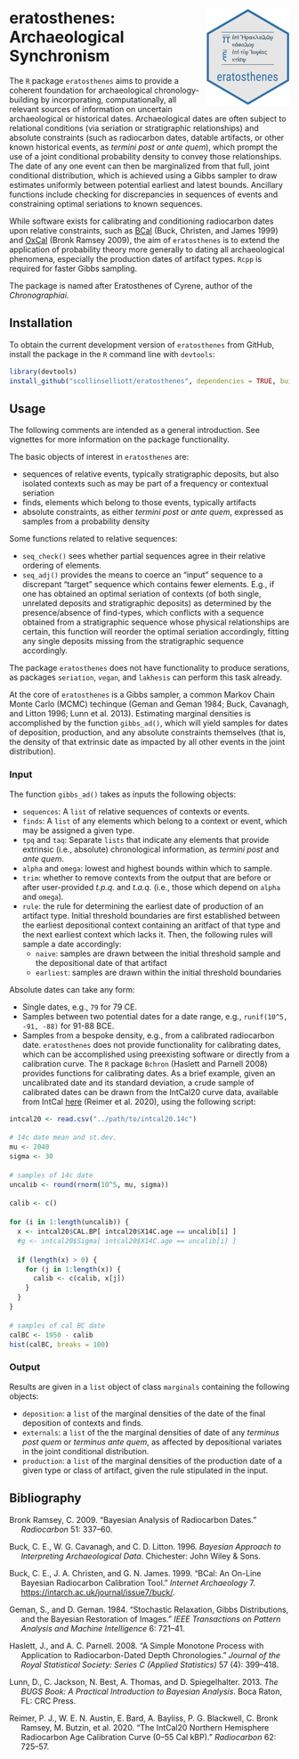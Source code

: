 
<!-- README.md is generated from README.Rmd. Please edit that file -->

# <img src="man/figures/logo.png" align="right" width="150px"/> eratosthenes: Archaeological Synchronism

<!-- badges: start -->
<!-- badges: end -->

The `R` package `eratosthenes` aims to provide a coherent foundation for
archaeological chronology-building by incorporating, computationally,
all relevant sources of information on uncertain archaeological or
historical dates. Archaeological dates are often subject to relational
conditions (via seriation or stratigraphic relationships) and absolute
constraints (such as radiocarbon dates, datable artifacts, or other
known historical events, as *termini post* or *ante quem*), which prompt
the use of a joint conditional probability density to convey those
relationships. The date of any one event can then be marginalized from
that full, joint conditional distribution, which is achieved using a
Gibbs sampler to draw estimates uniformly between potential earliest and
latest bounds. Ancillary functions include checking for discrepancies in
sequences of events and constraining optimal seriations to known
sequences.

While software exists for calibrating and conditioning radiocarbon dates
upon relative constraints, such as [BCal](https://bcal.shef.ac.uk/)
(Buck, Christen, and James 1999) and
[OxCal](https://c14.arch.ox.ac.uk/oxcal.html) (Bronk Ramsey 2009), the
aim of `eratosthenes` is to extend the application of probability theory
more generally to dating all archaeological phenomena, especially the
production dates of artifact types. `Rcpp` is required for faster Gibbs
sampling.

The package is named after Eratosthenes of Cyrene, author of the
*Chronographiai*.

## Installation

To obtain the current development version of `eratosthenes` from GitHub,
install the package in the `R` command line with `devtools`:

``` r
library(devtools)
install_github("scollinselliott/eratosthenes", dependencies = TRUE, build_vignettes = TRUE) 
```

## Usage

The following comments are intended as a general introduction. See
vignettes for more information on the package functionality.

The basic objects of interest in `eratosthenes` are:

- sequences of relative events, typically stratigraphic deposits, but
  also isolated contexts such as may be part of a frequency or
  contextual seriation
- finds, elements which belong to those events, typically artifacts
- absolute constraints, as either *termini post* or *ante quem*,
  expressed as samples from a probability density

Some functions related to relative sequences:

- `seq_check()` sees whether partial sequences agree in their relative
  ordering of elements.
- `seq_adj()` provides the means to coerce an “input” sequence to a
  discrepant “target” sequence which contains fewer elements. E.g., if
  one has obtained an optimal seriation of contexts (of both single,
  unrelated deposits and stratigraphic deposits) as determined by the
  presence/absence of find-types, which conflicts with a sequence
  obtained from a stratigraphic sequence whose physical relationships
  are certain, this function will reorder the optimal seriation
  accordingly, fitting any single deposits missing from the
  stratigraphic sequence accordingly.

The package `eratosthenes` does not have functionality to produce
serations, as packages `seriation`, `vegan`, and `lakhesis` can perform
this task already.

At the core of `eratosthenes` is a Gibbs sampler, a common Markov Chain
Monte Carlo (MCMC) techinque (Geman and Geman 1984; Buck, Cavanagh, and
Litton 1996; Lunn et al. 2013). Estimating marginal densities is
accomplished by the function `gibbs_ad()`, which will yield samples for
dates of deposition, production, and any absolute constraints themselves
(that is, the density of that extrinsic date as impacted by all other
events in the joint distribution).

### Input

The function `gibbs_ad()` takes as inputs the following objects:

- `sequences`: A `list` of relative sequences of contexts or events.
- `finds`: A `list` of any elements which belong to a context or event,
  which may be assigned a given type.
- `tpq` and `taq`: Separate `lists` that indicate any elements that
  provide extrinsic (i.e., absolute) chronological information, as
  *termini post* and *ante quem*.
- `alpha` and `omega`: lowest and highest bounds within which to sample.
- `trim`: whether to remove contexts from the output that are before or
  after user-provided *t.p.q.* and *t.a.q.* (i.e., those which depend on
  `alpha` and `omega`).
- `rule`: the rule for determining the earliest date of production of an
  artifact type. Initial threshold boundaries are first established
  between the earliest depositional context containing an aritfact of
  that type and the next earliest context which lacks it. Then, the
  following rules will sample a date accordingly:
  - `naive`: samples are drawn between the initial threshold sample and
    the depositional date of that artifact
  - `earliest`: samples are drawn within the initial threshold
    boundaries

Absolute dates can take any form:

- Single dates, e.g., `79` for 79 CE.
- Samples between two potential dates for a date range, e.g.,
  `runif(10^5, -91, -88)` for 91-88 BCE.
- Samples from a bespoke density, e.g., from a calibrated radiocarbon
  date. `eratosthenes` does not provide functionality for calibrating
  dates, which can be accomplished using preexisting software or
  directly from a calibration curve. The `R` package `Bchron` (Haslett
  and Parnell 2008) provides functions for calibrating dates. As a brief
  example, given an uncalibrated date and its standard deviation, a
  crude sample of calibrated dates can be drawn from the IntCal20 curve
  data, available from IntCal
  [here](https://www.intcal.org/curves/intcal20.14c) (Reimer et al.
  2020), using the following script:

``` r
intcal20 <- read.csv("../path/to/intcal20.14c")

# 14c date mean and st.dev.
mu <- 2040  
sigma <- 30

# samples of 14c date
uncalib <- round(rnorm(10^5, mu, sigma))

calib <- c()

for (i in 1:length(uncalib)) {
  x <- intcal20$CAL.BP[ intcal20$X14C.age == uncalib[i] ] 
  #g <- intcal20$Sigma[ intcal20$X14C.age == uncalib[i] ]

  if (length(x) > 0) {
    for (j in 1:length(x)) {
      calib <- c(calib, x[j])  
    }
  }
}

# samples of cal BC date
calBC <- 1950 - calib
hist(calBC, breaks = 100)
```

### Output

Results are given in a `list` object of class `marginals` containing the
following objects:

- `deposition`: a `list` of the marginal densities of the date of the
  final deposition of contexts and finds.
- `externals`: a `list` of the the marginal densities of date of any
  *terminus post quem* or *terminus ante quem*, as affected by
  depositional variates in the joint conditional distribution.
- `production`: a `list` of the marginal densities of the production
  date of a given type or class of artifact, given the rule stipulated
  in the input.

## Bibliography

<div id="refs" class="references csl-bib-body hanging-indent">

<div id="ref-bronk_ramsey_bayesian_2009" class="csl-entry">

Bronk Ramsey, C. 2009. “Bayesian Analysis of Radiocarbon Dates.”
*Radiocarbon* 51: 337–60.

</div>

<div id="ref-buck_bayesian_1996" class="csl-entry">

Buck, C. E., W. G. Cavanagh, and C. D. Litton. 1996. *Bayesian Approach
to Interpreting Archaeological Data*. Chichester: John Wiley & Sons.

</div>

<div id="ref-buck_bcal_1999" class="csl-entry">

Buck, C. E., J. A. Christen, and G. N. James. 1999. “BCal: An On-Line
Bayesian Radiocarbon Calibration Tool.” *Internet Archaeology* 7.
<https://intarch.ac.uk/journal/issue7/buck/>.

</div>

<div id="ref-geman_stochastic_1984" class="csl-entry">

Geman, S., and D. Geman. 1984. “Stochastic Relaxation, Gibbs
Distributions, and the Bayesian Restoration of Images.” *IEEE
Transactions on Pattern Analysis and Machine Intelligence* 6: 721–41.

</div>

<div id="ref-haslett_simple_2008" class="csl-entry">

Haslett, J., and A. C. Parnell. 2008. “A Simple Monotone Process with
Application to Radiocarbon-Dated Depth Chronologies.” *Journal of the
Royal Statistical Society: Series C (Applied Statistics)* 57 (4):
399–418.

</div>

<div id="ref-lunn_bugs_2013" class="csl-entry">

Lunn, D., C. Jackson, N. Best, A. Thomas, and D. Spiegelhalter. 2013.
*The BUGS Book: A Practical Introduction to Bayesian Analysis*. Boca
Raton, FL: CRC Press.

</div>

<div id="ref-reimer_intcal20_2020" class="csl-entry">

Reimer, P. J., W. E. N. Austin, E. Bard, A. Bayliss, P. G. Blackwell, C.
Bronk Ramsey, M. Butzin, et al. 2020. “The IntCal20 Northern Hemisphere
Radiocarbon Age Calibration Curve (0–55 Cal
<span class="nocase">kBP</span>).” *Radiocarbon* 62: 725–57.

</div>

</div>

